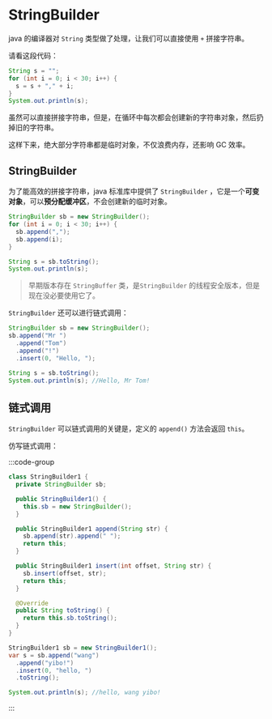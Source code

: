 # StringBuilder

java 的编译器对 `String` 类型做了处理，让我们可以直接使用 `+` 拼接字符串。

请看这段代码：

```java
String s = "";
for (int i = 0; i < 30; i++) {
  s = s + "," + i;
}
System.out.println(s);
```

虽然可以直接拼接字符串，但是，在循环中每次都会创建新的字符串对象，然后扔掉旧的字符串。

这样下来，绝大部分字符串都是临时对象，不仅浪费内存，还影响 GC 效率。



## StringBuilder

为了能高效的拼接字符串，java 标准库中提供了 `StringBuilder` ，它是一个**可变对象**，可以**预分配缓冲区**，不会创建新的临时对象。

```java
StringBuilder sb = new StringBuilder();
for (int i = 0; i < 30; i++) {
  sb.append(",");
  sb.append(i);
}

String s = sb.toString();
System.out.println(s);
```

> 早期版本存在 `StringBuffer` 类，是`StringBuilder` 的线程安全版本，但是现在没必要使用它了。

`StringBuilder` 还可以进行链式调用：

```java
StringBuilder sb = new StringBuilder();
sb.append("Mr ")
  .append("Tom")
  .append("!")
  .insert(0, "Hello, ");

String s = sb.toString();
System.out.println(s); //Hello, Mr Tom!
```



## 链式调用

`StringBuilder` 可以链式调用的关键是，定义的 `append()` 方法会返回 `this`。

仿写链式调用：

:::code-group

```java
class StringBuilder1 {
  private StringBuilder sb;

  public StringBuilder1() {
    this.sb = new StringBuilder();
  }

  public StringBuilder1 append(String str) {
    sb.append(str).append(" ");
    return this;
  }

  public StringBuilder1 insert(int offset, String str) {
    sb.insert(offset, str);
    return this;
  }

  @Override
  public String toString() {
    return this.sb.toString();
  }
}
```

```java
StringBuilder1 sb = new StringBuilder1();
var s = sb.append("wang")
  .append("yibo!")
  .insert(0, "hello, ")
  .toString();

System.out.println(s); //hello, wang yibo!
```

:::
